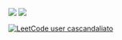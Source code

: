 <img src="https://github-readme-streak-stats.herokuapp.com?user=NotMixu&theme=github-dark&hide_border=true&date_format=M%20j%5B%2C%20Y%5D&background=000000&sideLabels=D3D3D3&currStreakLabel=D3D3D3&sideNums=D3D3D3&currStreakNum=D3D3D3&fire=D3D3D3&border=D3D3D3&ring=D3D3D3&stroke=D3D3D3&dates=D3D3D3" />

<img src="https://github-readme-stats-mixu2021.vercel.app/api/top-langs?username=NotMixu&count_private=true&layout=compact&theme=github_dark&hide_border=true&exclude_repo=FiveM-DarkSide,FiveM-Everyday,FiveM-NeutralCity,github-readme-stats,txAdmin,p_blackmarket,arch-.config&langs_count=4&text_color=D3D3D3&bg_color=000000&hide_title=true" />

[![LeetCode user cascandaliato](https://img.shields.io/badge/dynamic/json?style=for-the-badge&labelColor=black&color=%23ffa116&label=Solved&query=solvedOverTotal&url=https%3A%2F%2Fleetcode-badge.vercel.app%2Fapi%2Fusers%2FNotMixu&logo=leetcode&logoColor=yellow)](https://leetcode.com/NotMixu/)
